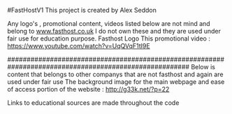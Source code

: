 #FastHostV1
This project is created by Alex Seddon



Any logo's , promotional content, videos listed below are not mind and belong to www.fasthost.co.uk
I do not own these and they are used under fair use for education purpose.
Fasthost Logo
This promotional video : https://www.youtube.com/watch?v=UqQVqF1tI9E

#######################################################################################################
Below is content that belongs to other companys that are not fasthost and again are used under fair use
The background image for the main webpage and ease of access portion of the website : http://g33k.net/?p=22


Links to educational sources are made throughout the code




